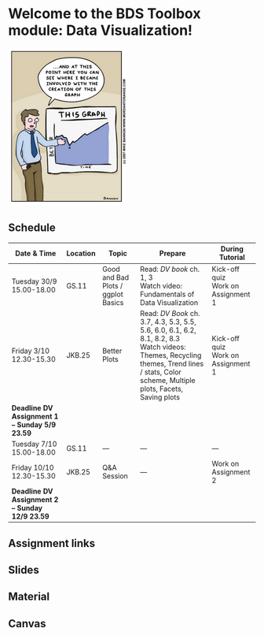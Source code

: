 # Welcome to the BDS Toolbox module: Data Visualization!
![cartoon-1](images/cartoon-1.png)
## Schedule

| Date & Time           | Location | Topic             | Prepare                                                                                                                                           | During Tutorial        |
|-----------------------|----------|------------------|--------------------------------------------------------------------------------------------------------------------------------------------------|-----------------------|
| Tuesday 30/9 15.00-18.00 | GS.11    | Good and Bad Plots / ggplot Basics | Read: *DV book* ch. 1, 3<br>Watch video: Fundamentals of Data Visualization                                                                      | Kick-off quiz<br>Work on Assignment 1 |
| Friday 3/10 12.30-15.30 | JKB.25   | Better Plots     | Read: *DV Book* ch. 3.7, 4.3, 5.3, 5.5, 5.6, 6.0, 6.1, 6.2, 8.1, 8.2, 8.3<br>Watch videos: Themes, Recycling themes, Trend lines / stats, Color scheme, Multiple plots, Facets, Saving plots | Kick-off quiz<br>Work on Assignment 1 |
| **Deadline DV Assignment 1 – Sunday 5/9 23.59** |  |  |  |  | 
| Tuesday 7/10 15.00-18.00 | GS.11    | —                | —                                                                                                                                                | —                     |
| Friday 10/10 12.30-15.30 | JKB.25   | Q&A Session      | —                                                                                                                                                | Work on Assignment 2  |
| **Deadline DV Assignment 2 – Sunday 12/9 23.59** |  |  |  |  |

## Assignment links
## Slides 
## Material
## Canvas
